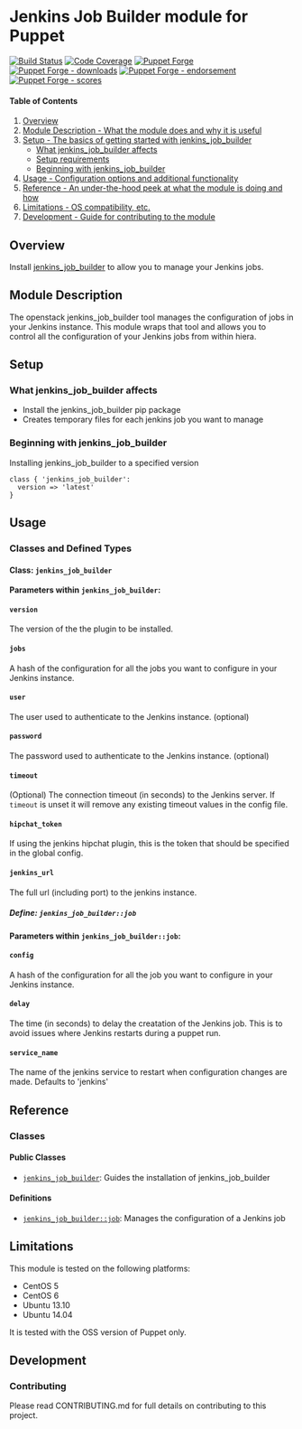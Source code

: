 # Jenkins Job Builder module for Puppet

[![Build Status](https://travis-ci.org/voxpupuli/puppet-jenkins_job_builder.png?branch=master)](https://travis-ci.org/voxpupuli/puppet-jenkins_job_builder)
[![Code Coverage](https://coveralls.io/repos/github/voxpupuli/puppet-jenkins_job_builder/badge.svg?branch=master)](https://coveralls.io/github/voxpupuli/puppet-jenkins_job_builder)
[![Puppet Forge](https://img.shields.io/puppetforge/v/puppet/jenkins_job_builder.svg)](https://forge.puppetlabs.com/puppet/jenkins_job_builder)
[![Puppet Forge - downloads](https://img.shields.io/puppetforge/dt/puppet/jenkins_job_builder.svg)](https://forge.puppetlabs.com/puppet/jenkins_job_builder)
[![Puppet Forge - endorsement](https://img.shields.io/puppetforge/e/puppet/jenkins_job_builder.svg)](https://forge.puppetlabs.com/puppet/jenkins_job_builder)
[![Puppet Forge - scores](https://img.shields.io/puppetforge/f/puppet/jenkins_job_builder.svg)](https://forge.puppetlabs.com/puppet/jenkins_job_builder)

#### Table of Contents

1. [Overview](#overview)
2. [Module Description - What the module does and why it is useful](#module-description)
3. [Setup - The basics of getting started with jenkins_job_builder](#setup)
    * [What jenkins_job_builder affects](#what-jenkins_job_builder-affects)
    * [Setup requirements](#setup-requirements)
    * [Beginning with jenkins_job_builder](#beginning-with-jenkins_job_builder)
4. [Usage - Configuration options and additional functionality](#usage)
5. [Reference - An under-the-hood peek at what the module is doing and how](#reference)
5. [Limitations - OS compatibility, etc.](#limitations)
6. [Development - Guide for contributing to the module](#development)

## Overview

Install [jenkins_job_builder](https://jenkins-job-builder.readthedocs.io/) to allow you
to manage your Jenkins jobs.

## Module Description

The openstack jenkins_job_builder tool manages the configuration of jobs in your
Jenkins instance. This module wraps that tool and allows you to control all the
configuration of your Jenkins jobs from within hiera.

## Setup

### What jenkins_job_builder affects

* Install the jenkins_job_builder pip package
* Creates temporary files for each jenkins job you want to manage

### Beginning with jenkins_job_builder

Installing jenkins_job_builder to a specified version

```puppet
class { 'jenkins_job_builder':
  version => 'latest'
}
```

## Usage

### Classes and Defined Types

#### Class: `jenkins_job_builder`

**Parameters within `jenkins_job_builder`:**

#### `version`

The version of the the plugin to be installed.

#### `jobs`

A hash of the configuration for all the jobs you want to configure in your
Jenkins instance.

#### `user`

The user used to authenticate to the Jenkins instance. (optional)

#### `password`

The password used to authenticate to the Jenkins instance. (optional)

#### `timeout`

(Optional) The connection timeout (in seconds) to the Jenkins server. If `timeout`
is unset it will remove any existing timeout values in the config file.

#### `hipchat_token`

If using the jenkins hipchat plugin, this is the token that should be specified
in the global config.

#### `jenkins_url`

The full url (including port) to the jenkins instance.

##### Define: `jenkins_job_builder::job`

**Parameters within `jenkins_job_builder::job`:**

#### `config`

A hash of the configuration for all the job you want to configure in your
Jenkins instance.

#### `delay`

The time (in seconds) to delay the creatation of the Jenkins job. This is to
avoid issues where Jenkins restarts during a puppet run.

#### `service_name`

The name of the jenkins service to restart when configuration changes are made.
Defaults to 'jenkins'

## Reference

### Classes

#### Public Classes

* [`jenkins_job_builder`](#class-jenkins_job_builder): Guides the installation
  of jenkins_job_builder

#### Definitions

* [`jenkins_job_builder::job`](#define-job): Manages the configuration of a
  Jenkins job

## Limitations

This module is tested on the following platforms:

* CentOS 5
* CentOS 6
* Ubuntu 13.10
* Ubuntu 14.04

It is tested with the OSS version of Puppet only.

## Development

### Contributing

Please read CONTRIBUTING.md for full details on contributing to this project.
